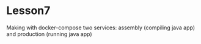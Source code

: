 # Lesson7
Making with docker-compose two services: assembly (compiling java app) and production (running java app)
